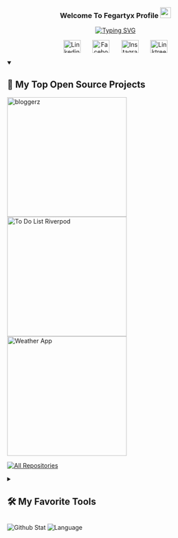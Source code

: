 <h3 align='center'>
Welcome To Fegartyx Profile <img src="https://raw.githubusercontent.com/MartinHeinz/MartinHeinz/master/wave.gif" width="25px">
</h3>

<p align='center'>
<a href="https://git.io/typing-svg"><img src="https://readme-typing-svg.demolab.com?font=Roboto&pause=1000&center=true&random=false&width=435&lines=Web+Dev+and+Mobile+App+Dev;Mobile+App+Using+Flutter+and+Kotlin;Web+Dev+Using+Laravel;Always+Learning+New+Things" alt="Typing SVG" /></a>
</p>

<p align='center'>
<a href="https://linkedin.com/in/muhammad-ferary-04a0b6219/" target="_blank" rel="noopener noreferrer"><img align="center" src="https://raw.githubusercontent.com/rahuldkjain/github-profile-readme-generator/master/src/images/icons/Social/linked-in-alt.svg" alt="Linkedin" height="30" width="40" /></a>
&#8287;&#8287;&#8287;&#8287;&#8287;
<a href="https://fb.com/muhammad.siregar.31/" target="_blank" rel="noopener noreferrer"><img align="center" src="https://raw.githubusercontent.com/rahuldkjain/github-profile-readme-generator/master/src/images/icons/Social/facebook.svg" alt="Facebook" height="30" width="40" /></a>
&#8287;&#8287;&#8287;&#8287;&#8287;
<a href="https://instagram.com/gartyxcod/" target="_blank" rel="noopener noreferrer"><img align="center" src="https://raw.githubusercontent.com/rahuldkjain/github-profile-readme-generator/master/src/images/icons/Social/instagram.svg" alt="Instagram" height="30" width="40" /></a>
&#8287;&#8287;&#8287;&#8287;&#8287;
<a href="https://linktr.ee/fegar" target="_blank" rel="noopener noreferrer"><img align="center" src="https://www.freelogovectors.net/wp-content/uploads/2022/01/linktree-logo-freelogovectors.net_.png" alt="Linktree" height="30" width="40" /></a>
</p>

<details open> 
  <summary><h2>📘 My Top Open Source Projects</h2></summary>
  
  <p align="left">
    <a href="https://github.com/Fegartyx/bloggerz"><img width="278" src="https://denvercoder1-github-readme-stats.vercel.app/api/pin/?username=Fegartyx&repo=bloggerz&theme=react&bg_color=1F222E&title_color=F85D7F&hide_border=true&icon_color=F8D866&show_icons=false" alt="bloggerz"></a>
    <a href="https://github.com/Fegartyx/to_do_list_riverpod"><img width="278" src="https://denvercoder1-github-readme-stats.vercel.app/api/pin/?username=Fegartyx&repo=to_do_list_riverpod&theme=react&bg_color=1F222E&title_color=F85D7F&hide_border=true&icon_color=F8D866&show_icons=false" alt="To Do List Riverpod"></a>
    <a href="https://github.com/Fegartyx/weather_app"><img width="278" src="https://denvercoder1-github-readme-stats.vercel.app/api/pin/?username=Fegartyx&repo=weather_app&theme=react&bg_color=1F222E&title_color=F85D7F&hide_border=true&icon_color=F8D866&show_icons=false" alt="Weather App"></a>
    
<!--     <a href="https://github.com/DenverCoder1/latex-gboard-dictionary"><img width="278" src="https://denvercoder1-github-readme-stats.vercel.app/api/pin/?username=DenverCoder1&repo=latex-gboard-dictionary&theme=react&bg_color=1F222E&title_color=F85D7F&hide_border=true&icon_color=F8D866&show_icons=false&show_description=false" alt="latex-gboard-dictionary"></a>
    <a href="https://github.com/DenverCoder1/minimalistic-wallpaper-collection"><img width="278" src="https://denvercoder1-github-readme-stats.vercel.app/api/pin/?username=DenverCoder1&repo=minimalistic-wallpaper&theme=react&bg_color=1F222E&title_color=F85D7F&hide_border=true&icon_color=F8D866&show_icons=false&show_description=false" alt="minimalistic-wallpaper-collection"></a> -->
  </p>

  <a href="https://github.com/Fegartyx?tab=repositories&sort=stargazers"><img alt="All Repositories" title="All Repositories" src="https://custom-icon-badges.demolab.com/badge/-Click%20Here%20For%20All%20My%20Repos-1F222E?style=for-the-badge&logoColor=white&logo=repo"/></a>
</details>

<details> 
  <summary><h2>🛠️ My Favorite Tools</h2></summary>
  <!-- Some badges are from https://github.com/Ileriayo/markdown-badges -->

  <h3>👨‍💻 Programming Languages</h3>

  <p>
      <a href="#"><img alt="Kotlin" src="https://img.shields.io/badge/kotlin-%237F52FF.svg?style=for-the-badge&logo=kotlin&logoColor=white"></a>
      <a href="#"><img alt="Java" src="https://img.shields.io/badge/java-%23ED8B00.svg?style=for-the-badge&logo=openjdk&logoColor=white"></a>
      <a href="#"><img alt="Dart" src="https://img.shields.io/badge/dart-%230175C2.svg?style=for-the-badge&logo=dart&logoColor=white"></a>
      <a href="#"><img alt="PHP" src="https://img.shields.io/badge/php-%23777BB4.svg?style=for-the-badge&logo=php&logoColor=white"></a>
      <a href="#"><img alt="C++" src="https://img.shields.io/badge/C%2B%2B-00599C?style=for-the-badge&logo=c%2B%2B&logoColor=white"></a>
      <a href="#"><img alt="Rust" src="https://img.shields.io/badge/Rust-000000?style=for-the-badge&logo=rust&logoColor=white"></a>
  </p>

  <h3>🧰 Frameworks and Libraries</h3>

  <p>
      <a href="#"><img alt="Bootstrap" src="https://img.shields.io/badge/bootstrap-%238511FA.svg?style=for-the-badge&logo=bootstrap&logoColor=white"></a>
      <a href="#"><img alt="Laravel" src="https://img.shields.io/badge/laravel-%23FF2D20.svg?style=for-the-badge&logo=laravel&logoColor=white"></a>
      <a href="#"><img alt="Flutter" src="https://img.shields.io/badge/Flutter-%2302569B.svg?style=for-the-badge&logo=Flutter&logoColor=white"></a>
  </p>

  <h3>🗄️ Databases</h3>

  <p>
      <a href="#"><img alt="MySQL" src="https://img.shields.io/badge/MySQL-00f.svg?logo=mysql&logoColor=white"></a>
      <a href="#"><img alt="Notion" src="https://img.shields.io/badge/Notion-010101.svg?logo=notion&logoColor=white"></a>
      <a href="#"><img alt="SQLite" src ="https://img.shields.io/badge/SQLite-07405e.svg?logo=sqlite&logoColor=white"></a>
  </p>
</details>

![Github Stat](https://github-readme-stats.vercel.app/api?username=Fegartyx&show_icons=true&icon_color=0096FF&hide_border=true&bg_color=0000&text_color=0096FF&title_color=7494EA)
![Language](https://github-readme-stats.vercel.app/api/top-langs/?username=Fegartyx&layout=compact&hide_border=true&bg_color=0000&text_color=0096FF&title_color=7494EA)



